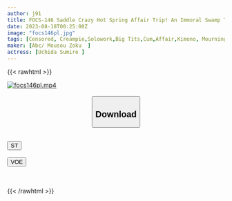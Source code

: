 ```yaml
---
author: j91
title: FOCS-146 Saddle Crazy Hot Spring Affair Trip! An Immoral Swamp That Can't Be Tasteful With A Wife F Cup Constricted Small Devil Beauty And Cum Swallowing & Creampie Sex Sumire Uchida
date: 2023-08-18T00:25:00Z
image: "focs146pl.jpg"
tags: [Censored, Creampie,Solowork,Big Tits,Cum,Affair,Kimono, Mourning	]
maker: [Abc/ Mousou Zoku  ]
actress: [Uchida Sumire ]
---
```



{{< rawhtml >}}

<div class="video" data-videoid="AK878A6QjltX3Bx">
    <a href="javascript:;">
        <img src="https://my.j91.asia/posts/focs146pl/focs146pl.jpg" width="WIDTH" height="HEIGHT" alt="focs146pl.mp4" loading="lazy">
    </a>
</div>

<script type="text/javascript" src="https://j91.asia/asset/on-demand-st.js"></script>

<br>
  <link rel="stylesheet" href="https://j91.asia/asset/bs5.css">
  
  <center>
  <button class="btn btn-primary" type="button" data-bs-toggle="collapse" data-bs-target=".multi-collapse" aria-expanded="false" aria-controls="multiCollapseExample1 multiCollapseExample2"><h2>Download</h2></button></center>
</p>
<div class="row">
  <div class="col">
    <div class="collapse multi-collapse" id="multiCollapseExample1">
      <div class="card card-body">
	      	      <br>
<div class="buttons">  
<a href="https://streamtape.to/v/AK878A6QjltX3Bx"><button class="btn-hover color-3"><i class="fa fa-download"></i> ST</button></a></div>
    </div>
  </div>
</div>
  <div class="col">
    <div class="collapse multi-collapse" id="multiCollapseExample2">
      <div class="card card-body">
	      <br>
<div class="buttons">
    <a href="https://voe.sx/ogyh2pwssqja.html"><button class="btn-hover color-9"><i class="fa fa-download"></i> VOE</button></a></div>
<br><br>
      </div>
    </div>
  </div>
</div>

{{< /rawhtml >}}